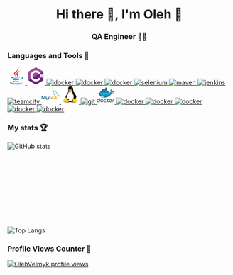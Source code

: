 <!-- ### Hi there 👋-->

<h1 align="center">Hi there 👋, I'm Oleh 🙂</h1>
<h3 align="center">QA Engineer 👨‍💻</h3>

<!-- 
<a href="https://aws.amazon.com" target="_blank" rel="noreferrer"> <img src="https://raw.githubusercontent.com/devicons/devicon/master/icons/amazonwebservices/amazonwebservices-original-wordmark.svg" alt="aws" width="40" height="40"/>
</a> <a href="https://azure.microsoft.com/en-in/" target="_blank" rel="noreferrer"> <img src="https://www.vectorlogo.zone/logos/microsoft_azure/microsoft_azure-icon.svg" alt="azure" width="40" height="40"/>
</a> <a href="https://dotnet.microsoft.com/" target="_blank" rel="noreferrer"> <img src="https://raw.githubusercontent.com/devicons/devicon/master/icons/dot-net/dot-net-original-wordmark.svg" alt="dotnet" width="40" height="40"/>
</a> <a href="https://www.elastic.co" target="_blank" rel="noreferrer"> <img src="https://www.vectorlogo.zone/logos/elastic/elastic-icon.svg" alt="elasticsearch" width="40" height="40"/>
</a> <a href="https://grafana.com" target="_blank" rel="noreferrer"> <img src="https://www.vectorlogo.zone/logos/grafana/grafana-icon.svg" alt="grafana" width="40" height="40"/>
</a> <a href="https://www.elastic.co/kibana" target="_blank" rel="noreferrer"> <img src="https://www.vectorlogo.zone/logos/elasticco_kibana/elasticco_kibana-icon.svg" alt="kibana" width="40" height="40"/>
</a> <a href="https://kubernetes.io" target="_blank" rel="noreferrer"> <img src="https://www.vectorlogo.zone/logos/kubernetes/kubernetes-icon.svg" alt="kubernetes" width="40" height="40"/>
</a> <a href="https://www.mongodb.com/" target="_blank" rel="noreferrer"> <img src="https://raw.githubusercontent.com/devicons/devicon/master/icons/mongodb/mongodb-original-wordmark.svg" alt="mongodb" width="40" height="40"/>
</a> <a href="https://www.postgresql.org" target="_blank" rel="noreferrer"> <img src="https://raw.githubusercontent.com/devicons/devicon/master/icons/postgresql/postgresql-original-wordmark.svg" alt="postgresql" width="40" height="40"/>
</a> <a href="https://redis.io" target="_blank" rel="noreferrer"> <img src="https://raw.githubusercontent.com/devicons/devicon/master/icons/redis/redis-original-wordmark.svg" alt="redis" width="40" height="40"/>
-->

### Languages and Tools 💪
<p align="left"> </a> <a href="https://www.java.com" target="_blank" rel="noreferrer"> <img src="https://raw.githubusercontent.com/devicons/devicon/master/icons/java/java-original.svg" alt="java" width="40" height="40"/>
</a> <a href="https://www.w3schools.com/cs/" target="_blank" rel="noreferrer"> <img src="https://raw.githubusercontent.com/devicons/devicon/master/icons/csharp/csharp-original.svg" alt="csharp" width="40" height="40"/>
</a> <a href="https://www.w3schools.com/js/" target="_blank" rel="noreferrer"> <img src="https://www.vectorlogo.zone/logos/javascript/javascript-icon.svg" alt="docker" width="40" height="40"/>
</a> <a href="https://www.w3schools.com/html/)" target="_blank" rel="noreferrer"> <img src="https://www.vectorlogo.zone/logos/w3_html5/w3_html5-icon.svg" alt="docker" width="40" height="40"/>
</a> <a href="https://www.w3schools.com/css/" target="_blank" rel="noreferrer"> <img src="https://www.vectorlogo.zone/logos/w3_css/w3_css-icon.svg" alt="docker" width="40" height="40"/>
</a> <a href="https://www.selenium.dev" target="_blank" rel="noreferrer"> <img src="https://raw.githubusercontent.com/detain/svg-logos/780f25886640cef088af994181646db2f6b1a3f8/svg/selenium-logo.svg" alt="selenium" width="40" height="40"/> 
</a> <a href="https://maven.apache.org/" target="_blank" rel="noreferrer"> <img src="https://www.vectorlogo.zone/logos/apache_maven/apache_maven-icon.svg" alt="maven" width="40" height="40"/>
</a> <a href="https://www.jenkins.io" target="_blank" rel="noreferrer"> <img src="https://www.vectorlogo.zone/logos/jenkins/jenkins-icon.svg" alt="jenkins" width="40" height="40"/>
</a> <a href="https://www.jetbrains.com/teamcity/" target="_blank" rel="noreferrer"> <img src="https://upload.wikimedia.org/wikipedia/commons/2/29/TeamCity_Icon.svg" alt="teamcity" width="40" height="40"/> 
</a> <a href="https://www.mysql.com/" target="_blank" rel="noreferrer"> <img src="https://raw.githubusercontent.com/devicons/devicon/master/icons/mysql/mysql-original-wordmark.svg" alt="mysql" width="40" height="40"/>
</a> <a href="https://www.linux.org/" target="_blank" rel="noreferrer"> <img src="https://raw.githubusercontent.com/devicons/devicon/master/icons/linux/linux-original.svg" alt="linux" width="40" height="40"/>
</a> <a href="https://git-scm.com/" target="_blank" rel="noreferrer"> <img src="https://www.vectorlogo.zone/logos/git-scm/git-scm-icon.svg" alt="git" width="40" height="40"/>
</a> <a href="https://www.docker.com/" target="_blank" rel="noreferrer"> <img src="https://raw.githubusercontent.com/devicons/devicon/master/icons/docker/docker-original-wordmark.svg" alt="docker" width="40" height="40"/> 
</a> <a href="https://www.postman.com/" target="_blank" rel="noreferrer"> <img src="https://www.vectorlogo.zone/logos/getpostman/getpostman-icon.svg" alt="docker" width="40" height="40"/> 
</a> <a href="https://www.github.com/" target="_blank" rel="noreferrer"> <img src="https://www.vectorlogo.zone/logos/github/github-icon.svg" alt="docker" width="40" height="40"/>
</a> <a href="https://www.gitlab.com/" target="_blank" rel="noreferrer"> <img src="https://www.vectorlogo.zone/logos/gitlab/gitlab-icon.svg" alt="docker" width="40" height="40"/>
</a> <a href="https://www.bitbucket.org/" target="_blank" rel="noreferrer"> <img src="https://www.vectorlogo.zone/logos/bitbucket/bitbucket-official.svg" alt="docker" width="60" height="40"/>
</a> <a href="https://www.virtualbox.com/" target="_blank" rel="noreferrer"> <img src="https://www.vectorlogo.zone/logos/virtualbox/virtualbox-icon.svg" alt="docker" width="40" height="40"/></a></p>


<!--Here are some ideas to get you started:
- 🔭 I’m currently working on ...
- 🌱 I’m currently learning ...
- 👯 I’m looking to collaborate on ...
- 🤔 I’m looking for help with ...
- 💬 Ask me about ...
- 📫 How to reach me: ...
- 😄 Pronouns: ...
- ⚡ Fun fact: ...
-->
### My stats 🏆
<!--
![GitHub stats](https://github-readme-stats.vercel.app/api?username=OlehVelmyk&show_icons=true&theme=radical)

[![Top Langs](https://github-readme-stats.vercel.app/api/top-langs/?username=OlehVelmyk)](https://github.com/OlehVelmyk/github-readme-stats)
-->

<img align="left" alt="GitHub stats" src="https://github-readme-stats.vercel.app/api?username=OlehVelmyk&show_icons=true&theme=radical" width="445" height="190">

<img alt="Top Langs" src="https://github-readme-stats.vercel.app/api/top-langs/?username=OlehVelmyk&layout=compact" width="335" height="190">


### Profile Views Counter 👀

[![OlehVelmyk profile views](https://u8views.com/api/v1/github/profiles/8557869/views/day-week-month-total-count.svg)](https://u8views.com/github/OlehVelmyk)

